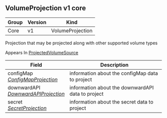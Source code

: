 ## VolumeProjection v1 core

Group        | Version     | Kind
------------ | ---------- | -----------
Core | v1 | VolumeProjection



Projection that may be projected along with other supported volume types

<aside class="notice">
Appears In  <a href="#projectedvolumesource-v1">ProjectedVolumeSource</a> </aside>

Field        | Description
------------ | -----------
configMap <br /> *[ConfigMapProjection](#configmapprojection-v1)*  | information about the configMap data to project
downwardAPI <br /> *[DownwardAPIProjection](#downwardapiprojection-v1)*  | information about the downwardAPI data to project
secret <br /> *[SecretProjection](#secretprojection-v1)*  | information about the secret data to project

